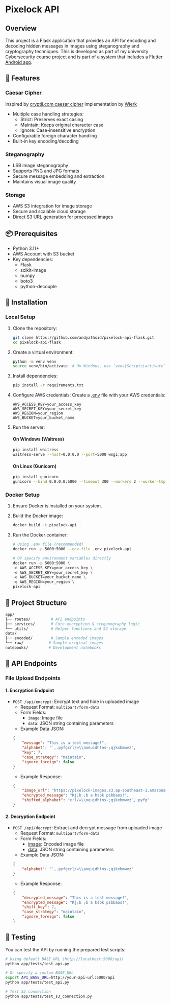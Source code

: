 # Pixelock API

## Overview

This project is a Flask application that provides an API for encoding and decoding hidden messages in images using steganography and cryptography techniques. This is developed as part of my university Cybersecurity course project and is part of a system that includes a [Flutter Android app](https://github.com/Wilimaxs/KriptoApp).

## 🌟 Features

### Caesar Cipher
Inspired by [cryptii.com caesar cipher](https://cryptii.com/pipes/caesar-cipher) implementation by [Wierk](https://wierk.lu/)
- Multiple case handling strategies:
  - Strict: Preserves exact casing
  - Maintain: Keeps original character case
  - Ignore: Case-insensitive encryption
- Configurable foreign character handling
- Built-in key encoding/decoding

### Steganography 
- LSB image steganography
- Supports PNG and JPG formats
- Secure message embedding and extraction
- Maintains visual image quality

### Storage
- AWS S3 integration for image storage
- Secure and scalable cloud storage
- Direct S3 URL generation for processed images

## 📦 Prerequisites

- Python 3.11+
- AWS Account with S3 bucket
- Key dependencies:
  - Flask 
  - scikit-image 
  - numpy 
  - boto3
  - python-decouple

## 🚀 Installation

### Local Setup

1. Clone the repository:
    ```bash
    git clone https://github.com/andyathsid/pixelock-api-flask.git
    cd pixelock-api-flask
    ```

2. Create a virtual environment:
    ```bash
    python -m venv venv
    source venv/bin/activate  # On Windows, use `venv\Scripts\activate`
    ```

3. Install dependencies:
    ```bash
    pip install -r requirements.txt
    ```

4. Configure AWS credentials:
    Create a [.env](http://_vscodecontentref_/1) file with your AWS credentials:
    ```
    AWS_ACCESS_KEY=your_access_key
    AWS_SECRET_KEY=your_secret_key
    AWS_REGION=your_region
    AWS_BUCKET=your_bucket_name
    ```

5. Run the server:
    #### On Windows (Waitress)
    ```bash
    pip install waitress
    waitress-serve --host=0.0.0.0 --port=5000 wsgi:app
    ```

    #### On Linux (Gunicorn)
    ```bash
    pip install gunicorn
    gunicorn --bind 0.0.0.0:5000 --timeout 300 --workers 2 --worker-tmp-dir /dev/shm wsgi:app
    ```

### Docker Setup

1. Ensure Docker is installed on your system.

2. Build the Docker image:
    ```bash
    docker build -t pixelock-api .
    ```

3. Run the Docker container:
    ```bash
    # Using .env file (recommended)
    docker run -p 5000:5000 --env-file .env pixelock-api

    # Or specify environment variables directly
    docker run -p 5000:5000 \
    -e AWS_ACCESS_KEY=your_access_key \
    -e AWS_SECRET_KEY=your_secret_key \
    -e AWS_BUCKET=your_bucket_name \
    -e AWS_REGION=your_region \
    pixelock-api
    ```

## 📁 Project Structure
```bash
app/
├── routes/         # API endpoints
├── services/       # Core encryption & steganography logic
└── utils/          # Helper functions and S3 storage
data/
├── encoded/        # Sample encoded images
└── raw/           # Sample original images
notebooks/         # Development notebooks
```

## 🔧 API Endpoints

### File Upload Endpoints

#### 1. Encryption Endpoint
- `POST /api/encrypt`: Encrypt text and hide in uploaded image
    - Request Format: `multipart/form-data`
    - Form Fields:
        - `image`: Image file
        - `data`: JSON string containing parameters
    - Example Data JSON:
    ```json
    {
        "message": "This is a test message!",
        "alphabet": "`,.pyfgcrl/=\\aoeuidhtns-;qjkxbmwvz",
        "key": 7,
        "case_strategy": "maintain",
        "ignore_foreign": false
    }
    ```
    - Example Response:
    ```json
    {
        "image_url": "https://pixelock-images.s3.ap-southeast-1.amazonaws.com/uploads/20240226_134326_e44d8b17.png",
        "encrypted_message": "Kj;b ;b a ksbk psbbaos!",
        "shifted_alphabet": "crl/=\\oeuidhtns-;qjkxbmwvz`,.pyfg"
    }
    ```

#### 2. Decryption Endpoint
- `POST /api/decrypt`: Extract and decrypt message from uploaded image
    - Request Format: `multipart/form-data`
    - Form Fields:
        - [image](http://_vscodecontentref_/0): Encoded image file
        - [data](http://_vscodecontentref_/1): JSON string containing parameters
    - Example Data JSON:
    ```json
    {
        "alphabet": "`,.pyfgcrl/=\\aoeuidhtns-;qjkxbmwvz"
    }
    ```
    - Example Response:
    ```json
    {
        "decrypted_message": "This is a test message!",
        "encrypted_message": "Kj;b ;b a ksbk psbbaos!",
        "shift_key": 7,
        "case_strategy": "maintain",
        "ignore_foreign": false
    }
    ```

## 🧪 Testing

You can test the API by running the prepared test scripts:

```bash
# Using default BASE_URL (http://localhost:5000/api)
python app/tests/test_api.py

# Or specify a custom BASE_URL
export API_BASE_URL=http://your-api-url:5000/api
python app/tests/test_api.py

# Test S3 connection
python app/tests/test_s3_connection.py
```